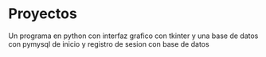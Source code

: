 # Proyectos
Un programa en python con interfaz grafico con tkinter y una base de datos con pymysql de inicio y registro de sesion con base de datos
